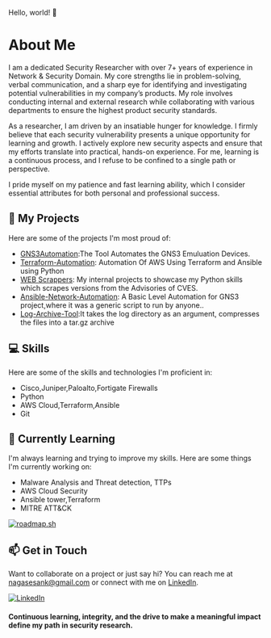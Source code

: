 Hello, world! 👋
# About Me

I am a dedicated Security Researcher with over 7+ years of experience in Network & Security Domain. My core strengths lie in problem-solving, verbal communication, and a sharp eye for identifying and investigating potential vulnerabilities in my company’s products. My role involves conducting internal and external research while collaborating with various departments to ensure the highest product security standards.

As a researcher, I am driven by an insatiable hunger for knowledge. I firmly believe that each security vulnerability presents a unique opportunity for learning and growth. I actively explore new security aspects and ensure that my efforts translate into practical, hands-on experience. For me, learning is a continuous process, and I refuse to be confined to a single path or perspective.

I pride myself on my patience and fast learning ability, which I consider essential attributes for both personal and professional success.

## 🚀 My Projects

Here are some of the projects I'm most proud of:

- [GNS3Automation](https://github.com/nagasesank/GNS3-Automate):The Tool Automates the GNS3 Emuluation Devices.
- [Terraform-Automation](https://github.com/nagasesank/Terraform-Automation): Automation Of AWS Using Terraform and Ansible using Python
- [WEB Scrappers](https://github.com/nagasesank/WebScrapers): My internal projects to showcase my Python skills which scrapes versions from the Advisories of CVES.
- [Ansible-Network-Automation](https://github.com/nagasesank/Ansible-Network-Automation): A Basic Level Automation for GNS3 project,where it was a generic script to run by anyone..
- [Log-Archive-Tool](https://github.com/nagasesank/Log-Archive-Tool):It takes the log directory as an argument, compresses the files into a tar.gz archive
  
## 💻 Skills

Here are some of the skills and technologies I'm proficient in:

- Cisco,Juniper,Paloalto,Fortigate Firewalls
- Python
- AWS Cloud,Terraform,Ansible
- Git

## 🌱 Currently Learning

I'm always learning and trying to improve my skills. Here are some things I'm currently working on:

- Malware Analysis and Threat detection, TTPs
- AWS Cloud Security
- Ansible tower,Terraform
- MITRE ATT&CK
  
<a href="https://roadmap.sh"><img src="https://roadmap.sh/card/wide/675e8a50ecc889bb0db96f97?variant=dark&roadmaps=cyber-security%2Cterraform%2Cpython%2Caws" alt="roadmap.sh"/></a>
 
## 📫 Get in Touch

Want to collaborate on a project or just say hi? You can reach me at nagasesank@gmail.com or connect with me on [LinkedIn](https://www.linkedin.com/in/nagasesank/).

[![LinkedIn](https://img.shields.io/badge/-LinkedIn-blue?style=flat-square&logo=Linkedin&logoColor=white&link=https://www.linkedin.com/in/nagasesank/)](https://www.linkedin.com/in/nagasesank/)


#### Continuous learning, integrity, and the drive to make a meaningful impact define my path in security research.

